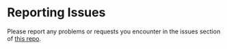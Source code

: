 # Reporting Issues

Please report any problems or requests you encounter in the issues section of [this repo](https://github.com/l-gorman/rhomis-local-processing-scripts). 
